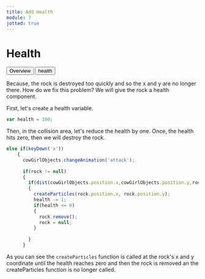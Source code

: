 ```yaml
---
title: Add Health
module: 7
jotted: true
---
```


# Health

<div class="tab">
  <button class="tablinks active" onclick="openTab(event, 'Overview')">Overview</button>
  <button class="tablinks" onclick="openTab(event, 'health')">health</button>
</div>

<div id="Overview" class="tabcontent" style="display:block">
<div class="tabhtml" markdown="1">

Because, the rock is destroyed too quickly and so the x and y are no longer there. How do we fix this problem? We will give the rock a health component.

</div>
</div>

<div id="health" class="tabcontent">
<div class="tabhtml" markdown="1">

First, let's create a health variable.

```js
var health = 100;
```

Then, in the collision area, let's reduce the health by one.  Once, the health hits zero, then we will destroy the rock.

```js
else if(keyDown('x'))
    {
      cowGirlObjects.changeAnimation('attack');
     
      if(rock != null)
      {
        if(dist(cowGirlObjects.position.x,cowGirlObjects.position.y,rock.position.x,rock.position.y) < 250)
        {
          createParticles(rock.position.x, rock.position.y);
          health -= 1;
          if(health <= 0)
          {
            rock.remove();
            rock = null;
          }
       
        }
      }
```

As you can see the `createParticles` function is called at the rock's x and y coordinate until the health reaches zero and then the rock is removed an the createParticles function is no longer called.

</div>
</div>